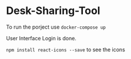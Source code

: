 # Desk-Sharing-Tool

To run the porject use `docker-compose up`

User Interface Login is done. 

`npm install react-icons --save` to see the icons
